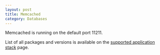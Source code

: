 ```yaml
---
layout: post
title: Memcached
category: Databases
---
```


Memcached is running on the default port 11211.

List of all packages and versions is available on the [supported application stack](/docs/supported-stack.html) page.
